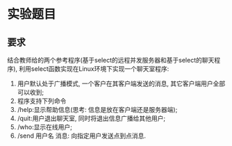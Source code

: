 实验题目
========
要求
-----------
结合教师给的两个参考程序(基于select的远程并发服务器和基于select的聊天程序), 利用select函数实现在Linux环境下实现一个聊天室程序:

1. 用户默认处于广播模式, 一个客户在其客户端发送的消息, 其它客户端用户全部可以收到;
2. 程序支持下列命令
 1. /help:显示帮助信息(思考: 信息是放在客户端还是服务器端); 
 2. /quit:用户退出聊天室, 同时将退出信息广播给其他用户;
 3. /who:显示在线用户; 
 4. /send 用户名 消息: 向指定用户发送点到点消息.
